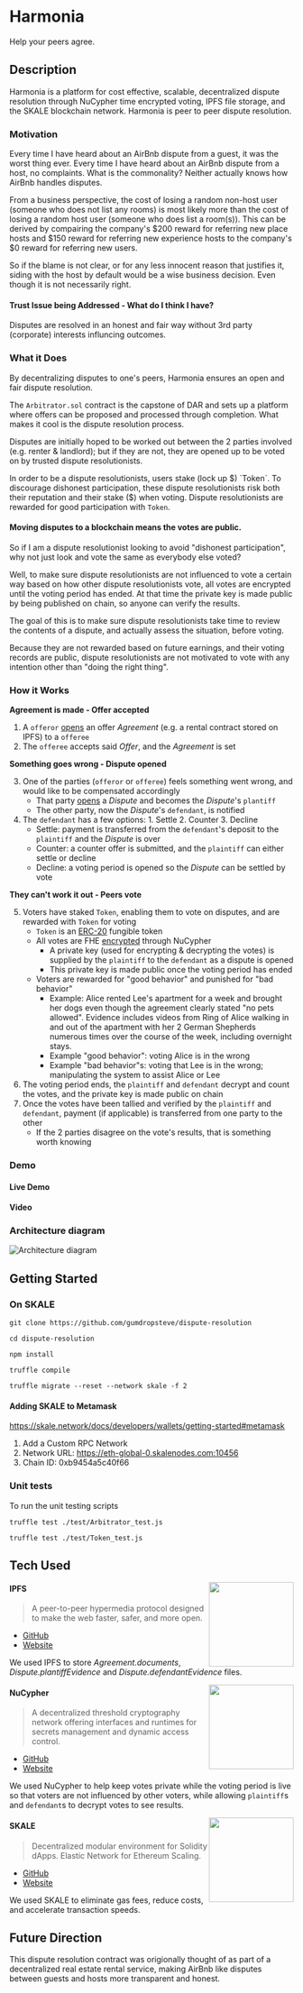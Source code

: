 # Harmonia
Help your peers agree.

## Description
Harmonia is a platform for cost effective, scalable, decentralized dispute resolution through NuCypher time encrypted voting, IPFS file storage, and the SKALE blockchain network. Harmonia is peer to peer dispute resolution.

### Motivation
Every time I have heard about an AirBnb dispute from a guest, it was the worst thing ever. Every time I have heard about an AirBnb dispute from a host, no complaints. What is the commonality? Neither actually knows how AirBnb handles disputes.

From a business perspective, the cost of losing a random non-host user (someone who does not list any rooms) is most likely more than the cost of losing a random host user (someone who does list a room(s)). This can be derived by compairing the company's $200 reward for referring new place hosts and $150 reward for referring new experience hosts to the company's $0 reward for referring new users.

So if the blame is not clear, or for any less innocent reason that justifies it, siding with the host by default would be a wise business decision. Even though it is not necessarily right.

#### Trust Issue being Addressed - What do I think I have?
Disputes are resolved in an honest and fair way without 3rd party (corporate) interests influncing outcomes.

### What it Does
By decentralizing disputes to one's peers, Harmonia ensures an open and fair dispute resolution.

The `Arbitrator.sol` contract is the capstone of DAR and sets up a platform where offers can be proposed and processed through completion. What makes it cool is the dispute resolution process.

Disputes are initially hoped to be worked out between the 2 parties involved (e.g. renter & landlord); but if they are not, they are opened up to be voted on by trusted dispute resolutionists.

In order to be a dispute resolutionists, users stake (lock up $) `Token`. To discourage dishonest participation, these dispute resolutionists risk both their reputation and their stake ($) when voting. Dispute resolutionists are rewarded for good participation with `Token`.

#### Moving disputes to a blockchain means the votes are public.
So if I am a dispute resolutionist looking to avoid "dishonest participation", why not just look and vote the same as everybody else voted?

Well, to make sure dispute resolutionists are not influenced to vote a certain way based on how other dispute resolutionists vote, all votes are encrypted until the voting period has ended. At that time the private key is made public by being published on chain, so anyone can verify the results.

The goal of this is to make sure dispute resolutionists take time to review the contents of a dispute, and actually assess the situation, before voting.

Because they are not rewarded based on future earnings, and their voting records are public, dispute resolutionists are not motivated to vote with any intention other than "doing the right thing".

### How it Works
**Agreement is made - Offer accepted**

1. A `offeror` [opens](https://github.com/gumdropsteve/dispute-resolution/blob/main/contracts/Arbitrator.sol#L92-L110) an offer _Agreement_ (e.g. a rental contract stored on IPFS) to a `offeree`
2. The `offeree` accepts said _Offer_, and the _Agreement_ is set

**Something goes wrong - Dispute opened**

3. One of the parties (`offeror` or `offeree`) feels something went wrong, and would like to be compensated accordingly
    - That party [opens](https://github.com/gumdropsteve/dispute-resolution/blob/main/contracts/Arbitrator.sol#L139-L176) a _Dispute_ and becomes the _Dispute_'s `plantiff`
    - The other party, now the _Dispute_'s `defendant`, is notified
4. The `defendant` has a few options: 1. Settle 2. Counter 3. Decline 
    - Settle: payment is transferred from the `defendant`'s deposit to the `plaintiff` and the _Dispute_ is over
    - Counter: a counter offer is submitted, and the `plaintiff` can either settle or decline
    - Decline: a voting period is opened so the _Dispute_ can be settled by vote
    
**They can't work it out - Peers vote**

5. Voters have staked `Token`, enabling them to vote on disputes, and are rewarded with `Token` for voting
    - `Token` is an [ERC-20](https://ethereum.org/en/developers/docs/standards/tokens/erc-20/) fungible token
    - All votes are FHE [encrypted](https://nodejs.org/api/crypto.html#crypto_crypto_hkdf_digest_key_salt_info_keylen_callback) through NuCypher
        - A private key (used for encrypting & decrypting the votes) is supplied by the `plaintiff` to the `defendant` as a dispute is opened
        - This private key is made public once the voting period has ended
    - Voters are rewarded for "good behavior" and punished for "bad behavior"
        - Example: Alice rented Lee's apartment for a week and brought her dogs even though the agreement clearly stated "no pets allowed". Evidence includes videos from Ring of Alice walking in and out of the apartment with her 2 German Shepherds numerous times over the course of the week, including overnight stays.
        - Example "good behavior": voting Alice is in the wrong
        - Example "bad behavior"s: voting that Lee is in the wrong; manipulating the system to assist Alice or Lee
6. The voting period ends, the `plaintiff` and `defendant` decrypt and count the votes, and the private key is made public on chain
7. Once the votes have been tallied and verified by the `plaintiff` and `defendant`, payment (if applicable) is transferred from one party to the other
    - If the 2 parties disagree on the vote's results, that is something worth knowing

### Demo
#### Live Demo

#### Video

### Architecture diagram
![Architecture diagram](https://lh6.googleusercontent.com/cxdySU5sqAjYgaeh4c2xwz2E3LEObmPuNeC-SjIsV6nuXpMxHKBzyxJ9sT8qPvQwF0sraY_ocBwWs2LS7XhXnu-0BH6BisiKXjFuotg6psLBhzEBP1tUML69xLENj2B1lF-guVTq)

## Getting Started
### On SKALE
```
git clone https://github.com/gumdropsteve/dispute-resolution

cd dispute-resolution

npm install

truffle compile

truffle migrate --reset --network skale -f 2
```

#### Adding SKALE to Metamask
https://skale.network/docs/developers/wallets/getting-started#metamask
1. Add a Custom RPC Network
2. Network URL: https://eth-global-0.skalenodes.com:10456
3. Chain ID: 0xb9454a5c40f66

### Unit tests
To run the unit testing scripts
```
truffle test ./test/Arbitrator_test.js

truffle test ./test/Token_test.js
```

## Tech Used

<img align="right" width="150" height="150" src="https://lh5.googleusercontent.com/P2Fm4GklnCVSPuNnM2eLncdSahp0_pd7LzYJcK6tb-YIT0pdI6v9aElATV71ZGmdKhDsztXa0cW5pRCfmu0rempM5nXoBonM33DfCaUsJKCOQKBKKnwI2VJUqfT0IcJCobd_yreA">

#### IPFS
> A peer-to-peer hypermedia protocol designed to make the web faster, safer, and more open.
- [GitHub](https://github.com/ipfs/ipfs)
- [Website](https://ipfs.io/)

We used IPFS to store _Agreement.documents_, _Dispute.plantiffEvidence_ and _Dispute.defendantEvidence_ files.

<img align="right" width="150" height="150" src="https://lh6.googleusercontent.com/3WDXeY6cvDfW5-P6rmqtun9dRYYCtQa_c4MFqjNssE2CE4h2t8VfG5iHMADLNaX-Mq8kS7hQeEe99DV7lA-1tpCbtxirq6MFuMiJJQoSJU3vrCpNCuzLzbWWby2Ug7qAn9jfeVKt">

#### NuCypher
> A decentralized threshold cryptography network offering interfaces and runtimes for secrets management and dynamic access control.
- [GitHub](https://github.com/nucypher/)
- [Website](https://www.nucypher.com/)

We used NuCypher to help keep votes private while the voting period is live so that voters are not influenced by other voters, while allowing `plaintiff`s and `defendant`s to decrypt votes to see results.

<img align="right" width="150" height="150" src="https://lh3.googleusercontent.com/YSzrZ4MAb3oDhGDo1d0yZ-ET8Bhb5b6RUbKJGXqKPMSFNEt8kKtqDQmyc7TZn6uQJllHQlU6VQxdt3uw2EW_RQEG6dU5py3d3VGcCtOY2U79rbHq5u4rpGFh8lBbnQQzDp7iLO34">

#### SKALE
> Decentralized modular environment for Solidity dApps. Elastic Network for Ethereum Scaling.
- [GitHub](https://github.com/skalenetwork/)
- [Website](https://skale.network/)

We used SKALE to eliminate gas fees, reduce costs, and accelerate transaction speeds.


## Future Direction
This dispute resolution contract was origionally thought of as part of a decentralized real estate rental service, making AirBnb like disputes between guests and hosts more transparent and honest.
